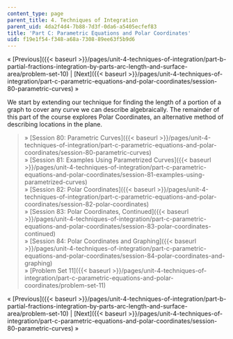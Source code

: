 ```yaml
---
content_type: page
parent_title: 4. Techniques of Integration
parent_uid: 4da2f4d4-7b88-7d3f-0da6-a5405ecfef83
title: 'Part C: Parametric Equations and Polar Coordinates'
uid: f19e1f54-f348-a68a-7308-89ee63f5b9d6
---
```


« [Previous]({{< baseurl >}}/pages/unit-4-techniques-of-integration/part-b-partial-fractions-integration-by-parts-arc-length-and-surface-area/problem-set-10) | [Next]({{< baseurl >}}/pages/unit-4-techniques-of-integration/part-c-parametric-equations-and-polar-coordinates/session-80-parametric-curves) »

We start by extending our technique for finding the length of a portion of a graph to cover any curve we can describe algebraically. The remainder of this part of the course explores Polar Coordinates, an alternative method of describing locations in the plane.

> » [Session 80: Parametric Curves]({{< baseurl >}}/pages/unit-4-techniques-of-integration/part-c-parametric-equations-and-polar-coordinates/session-80-parametric-curves)  
> » [Session 81: Examples Using Parametrized Curves]({{< baseurl >}}/pages/unit-4-techniques-of-integration/part-c-parametric-equations-and-polar-coordinates/session-81-examples-using-parametrized-curves)  
> » [Session 82: Polar Coordinates]({{< baseurl >}}/pages/unit-4-techniques-of-integration/part-c-parametric-equations-and-polar-coordinates/session-82-polar-coordinates)  
> » [Session 83: Polar Coordinates, Continued]({{< baseurl >}}/pages/unit-4-techniques-of-integration/part-c-parametric-equations-and-polar-coordinates/session-83-polar-coordinates-continued)  
> » [Session 84: Polar Coordinates and Graphing]({{< baseurl >}}/pages/unit-4-techniques-of-integration/part-c-parametric-equations-and-polar-coordinates/session-84-polar-coordinates-and-graphing)  
> » [Problem Set 11]({{< baseurl >}}/pages/unit-4-techniques-of-integration/part-c-parametric-equations-and-polar-coordinates/problem-set-11)

« [Previous]({{< baseurl >}}/pages/unit-4-techniques-of-integration/part-b-partial-fractions-integration-by-parts-arc-length-and-surface-area/problem-set-10) | [Next]({{< baseurl >}}/pages/unit-4-techniques-of-integration/part-c-parametric-equations-and-polar-coordinates/session-80-parametric-curves) »